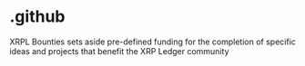 # .github
XRPL Bounties sets aside pre-defined funding for the completion of specific ideas and projects that benefit the XRP Ledger community
